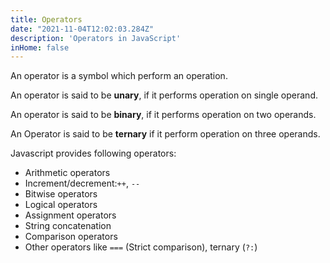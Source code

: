 ```yaml
---
title: Operators
date: "2021-11-04T12:02:03.284Z"
description: 'Operators in JavaScript'
inHome: false
---
```


An operator is a symbol which perform an operation.

An operator is said to be **unary**, if it performs operation on single operand.

An operator is said to be **binary**, if it performs operation on two operands.

An Operator is said to be **ternary** if it perform operation on three operands.

Javascript provides following operators:

- Arithmetic operators
- Increment/decrement:`++`, `--`
- Bitwise operators
- Logical operators
- Assignment operators
- String concatenation
- Comparison operators
- Other operators like `===` (Strict comparison), ternary (`?:`)
